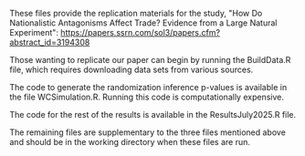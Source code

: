 These files provide the replication materials for the study, "How Do Nationalistic Antagonisms Affect Trade? Evidence from a Large Natural Experiment": https://papers.ssrn.com/sol3/papers.cfm?abstract_id=3194308

Those wanting to replicate our paper can begin by running the BuildData.R file, which requires downloading data sets from various sources.

The code to generate the randomization inference p-values is available in the file WCSimulation.R. Running this code is computationally expensive.

The code for the rest of the results is available in the ResultsJuly2025.R file.

The remaining files are supplementary to the three files mentioned above and should be in the working directory when these files are run.
